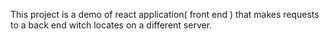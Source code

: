 This project is a demo of  react application( front end ) that makes requests to a back end witch locates on a different server.


